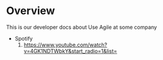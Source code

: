 # Overview
This is our developer docs about Use Agile at some company

- Spotify
    1. https://www.youtube.com/watch?v=4GK1NDTWbkY&start_radio=1&list=